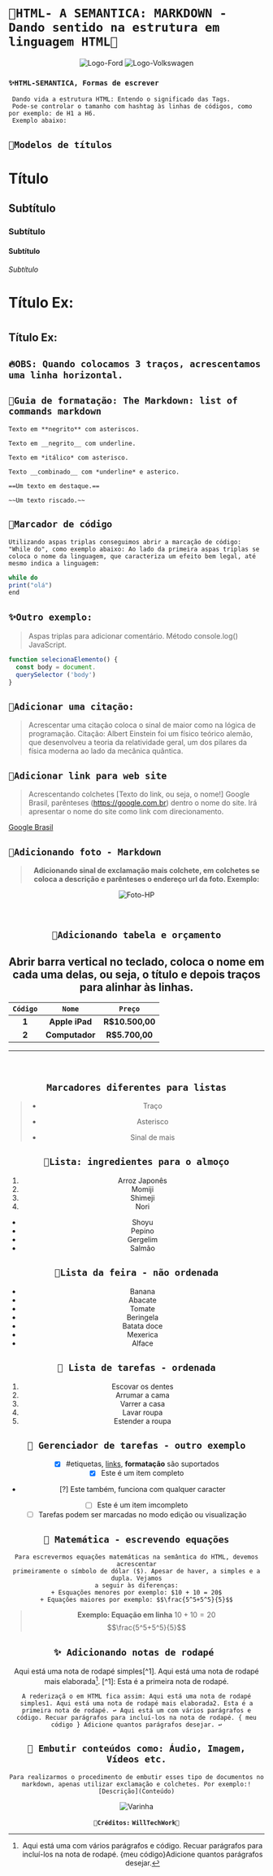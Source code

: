 # `🌟HTML- A SEMANTICA: MARKDOWN - Dando sentido na estrutura em linguagem HTML🌟`
<div align="center">
 
![Logo-Ford](https://encrypted-tbn0.gstatic.com/images?q=tbn:ANd9GcTnGDshYB1VGo9GgC8mgUq7gO9PL3aZ_mZ5hQ&usqp=CAU)
![Logo-Volkswagen](https://encrypted-tbn0.gstatic.com/images?q=tbn:ANd9GcQasz-aV_VFbyGdGzChQVF_UlFS1KKClwCMdw&usqp=CAU)
</div>

### `✨HTML-SEMANTICA, Formas de escrever`
```
 Dando vida a estrutura HTML: Entendo o significado das Tags.
 Pode-se controlar o tamanho com hashtag às linhas de códigos, como por exemplo: de H1 a H6.
 Exemplo abaixo:
```
  
## `💫Modelos de títulos`

#      Título
##     Subtítulo
###    Subtítulo
####   Subtítulo
###### Subtítulo

Título Ex:<h1>
===
Título Ex:<h2>
---
## `🔥OBS: Quando colocamos 3 traços, acrescentamos uma linha horizontal.`

 ## `💫Guia de formatação: The Markdown: list of commands markdown`
```
Texto em **negrito** com asteriscos.

Texto em __negrito__ com underline.

Texto em *itálico* com asterisco.

Texto __combinado__ com *underline* e asterico.

==Um texto em destaque.==

~~Um texto riscado.~~
```

 ## `💫Marcador de código`
 
`Utilizando aspas triplas conseguimos abrir a marcação de código: "While do", como exemplo abaixo:
Ao lado da primeira aspas triplas se coloca o nome da linguagem, que caracteriza um efeito bem legal, até mesmo indica a linguagem:`

```javascript
while do
print("olá")
end
```
## `✨Outro exemplo:`
> Aspas triplas para adicionar comentário.
> Método console.log() JavaScript.
```javascript
function selecionaElemento() {
  const body = document.
  querySelector ('body')
} 
```
## `💫Adicionar uma citação:`

> Acrescentar uma citação coloca o sinal de maior como na lógica de programação.
> Citação: Albert Einstein foi um físico teórico alemão, que desenvolveu a teoria da relatividade geral, um dos pilares da física moderna ao lado da mecânica quântica.

## `💫Adicionar link para web site`
> Acrescentando colchetes [Texto do link, ou seja, o nome!] Google Brasil, parênteses (https://google.com.br) dentro o nome do site.
> Irá apresentar o nome do site como link com direcionamento.
  
  [Google Brasil](https://google.com.br)

## `💫Adicionando foto - Markdown`
<div align="center">
 
 > **Adicionando sinal de exclamação mais colchete, em colchetes se coloca a descrição e parênteses o endereço url da foto. Exemplo:**
 
 ![Foto-HP](https://encrypted-tbn0.gstatic.com/images?q=tbn:ANd9GcS-klPwSgj-aCKUMQgkn40XOGkF5B-WHY_Eug&usqp=CAU)
  </center>
  <br>

## `🌟Adicionando tabela e orçamento`
 **Abrir barra vertical no teclado, coloca o nome em cada uma delas, ou seja, o título e depois traços para alinhar às linhas.**
 ------------------------------------------------
| **`Código`**| **`Nome`**      | **`Preço`**   |
|:-----------:|:---------------:|:-------------:|
|    **1**    | **Apple iPad**  |**R$10.500,00**|
|    **2**    | **Computador**  |**R$5.700,00** |
 -----------------------------------------------
<br>


## `Marcadores diferentes para listas`

> - Traço
> * Asterisco
> + Sinal de mais

## `🥙Lista: ingredientes para o almoço`
 1. Arroz Japonês
 2. Momiji
 3. Shimeji
 4.  Nori
  + Shoyu
  + Pepino
  + Gergelim
  + Salmão
   
## `🍓Lista da feira - não ordenada`
* Banana
* Abacate
* Tomate
* Beringela
* Batata doce
* Mexerica
*  Alface

## `🏹 Lista de tarefas - ordenada`

1. Escovar os dentes
2. Arrumar a cama
3. Varrer a casa
4. Lavar roupa
5. Estender a roupa

## `🏹 Gerenciador de tarefas - outro exemplo`

- [x] #etiquetas, [links](), **formatação** são suportados
- [x] Este é um item completo
- [?] Este também, funciona com qualquer caracter
- [ ] Este é um item imcompleto
- [ ] Tarefas podem ser marcadas no modo edição ou visualização

## `🏹 Matemática - escrevendo equações`
```
Para escrevermos equações matemáticas na semântica do HTML, devemos acrescentar
primeiramente o símbolo de dólar ($). Apesar de haver, a simples e a dupla. Vejamos
a seguir às diferenças:
+ Esquações menores por exemplo: $10 + 10 = 20$
+ Equações maiores por exemplo: $$\frac{5^5+5^5}{5}$$
```

> **Exemplo: Equação em linha**
$10 + 10 = 20$
$$\frac{5^5+5^5}{5}$$

## `✨ Adicionando notas de rodapé `

Aqui está uma nota de rodapé simples[^1]. Aqui está uma nota de rodapé mais elaborada[^bignote]. [^1]: Esta é a primeira nota de rodapé.
[^bignote]: Aqui está uma com vários parágrafos e código. Recuar parágrafos para incluí-los na nota de rodapé.
{meu código}Adicione quantos parágrafos desejar.

`A rederizaçã o em HTML fica assim:
Aqui está uma nota de rodapé simples1. Aqui está uma nota de rodapé mais elaborada2.
Esta é a primeira nota de rodapé. ↩
Aqui está um com vários parágrafos e código.
Recuar parágrafos para incluí-los na nota de rodapé.
{ meu código }
Adicione quantos parágrafos desejar. ↩`

## `🎦 Embutir conteúdos como: Áudio, Imagem, Vídeos etc.`
```
Para realizarmos o procedimento de embutir esses tipo de documentos no markdown, apenas utilizar exclamação e colchetes. Por exemplo:![Descrição](Conteúdo)
```

![Varinha](https://encrypted-tbn0.gstatic.com/images?q=tbn:ANd9GcQNa1OE_9YcyJTZaLACBDSmHg76wfUK4X_mOQ&usqp=CAU)
<div align="center">
 
 **`🌟Créditos:`** **`WillTechWork🌟`**
</div>

